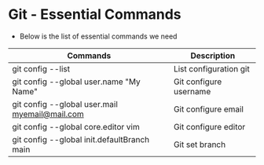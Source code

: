 # Git - Essential Commands
- Below is the list of essential commands we need



|     Commands                 |    Description                                  |
| ------------------------------- | --------------------------------------------- |
| git config --list | List configuration git |
| git config --global user.name "My Name" | Git configure username |
| git config --global user.mail myemail@mail.com | Git configure email |
| git config --global core.editor vim | Git configure editor |
| git config --global init.defaultBranch main | Git set branch |
